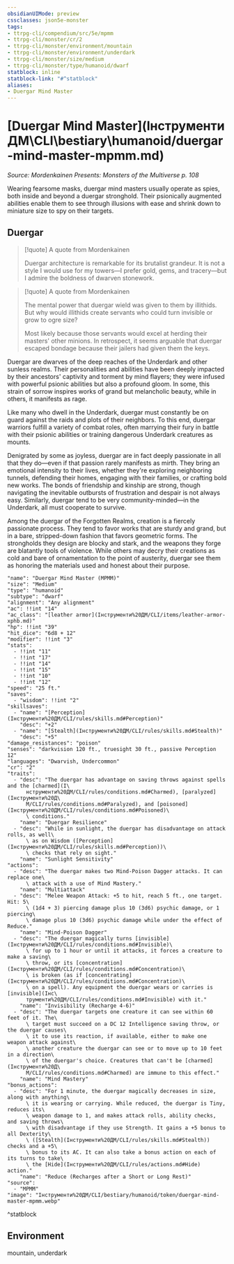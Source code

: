 ```yaml
---
obsidianUIMode: preview
cssclasses: json5e-monster
tags:
- ttrpg-cli/compendium/src/5e/mpmm
- ttrpg-cli/monster/cr/2
- ttrpg-cli/monster/environment/mountain
- ttrpg-cli/monster/environment/underdark
- ttrpg-cli/monster/size/medium
- ttrpg-cli/monster/type/humanoid/dwarf
statblock: inline
statblock-link: "#^statblock"
aliases:
- Duergar Mind Master
---
```

# [Duergar Mind Master](Інструменти ДМ\CLI\bestiary\humanoid/duergar-mind-master-mpmm.md)
*Source: Mordenkainen Presents: Monsters of the Multiverse p. 108*  

Wearing fearsome masks, duergar mind masters usually operate as spies, both inside and beyond a duergar stronghold. Their psionically augmented abilities enable them to see through illusions with ease and shrink down to miniature size to spy on their targets.

## Duergar

> [!quote] A quote from Mordenkainen  
> 
> Duergar architecture is remarkable for its brutalist grandeur. It is not a style I would use for my towers—I prefer gold, gems, and tracery—but I admire the boldness of dwarven stonework.

> [!quote] A quote from Mordenkainen  
> 
> The mental power that duergar wield was given to them by illithids. But why would illithids create servants who could turn invisible or grow to ogre size?
> 
> Most likely because those servants would excel at herding their masters' other minions. In retrospect, it seems arguable that duergar escaped bondage because their jailers had given them the keys.

Duergar are dwarves of the deep reaches of the Underdark and other sunless realms. Their personalities and abilities have been deeply impacted by their ancestors' captivity and torment by mind flayers; they were infused with powerful psionic abilities but also a profound gloom. In some, this strain of sorrow inspires works of grand but melancholic beauty, while in others, it manifests as rage.

Like many who dwell in the Underdark, duergar must constantly be on guard against the raids and plots of their neighbors. To this end, duergar warriors fulfill a variety of combat roles, often marrying their fury in battle with their psionic abilities or training dangerous Underdark creatures as mounts.

Denigrated by some as joyless, duergar are in fact deeply passionate in all that they do—even if that passion rarely manifests as mirth. They bring an emotional intensity to their lives, whether they're exploring neighboring tunnels, defending their homes, engaging with their families, or crafting bold new works. The bonds of friendship and kinship are strong, though navigating the inevitable outbursts of frustration and despair is not always easy. Similarly, duergar tend to be very community-minded—in the Underdark, all must cooperate to survive.

Among the duergar of the Forgotten Realms, creation is a fiercely passionate process. They tend to favor works that are sturdy and grand, but in a bare, stripped-down fashion that favors geometric forms. The strongholds they design are blocky and stark, and the weapons they forge are blatantly tools of violence. While others may decry their creations as cold and bare of ornamentation to the point of austerity, duergar see them as honoring the materials used and honest about their purpose.

```statblock
"name": "Duergar Mind Master (MPMM)"
"size": "Medium"
"type": "humanoid"
"subtype": "dwarf"
"alignment": "Any alignment"
"ac": !!int "14"
"ac_class": "[leather armor](Інструменти%20ДМ/CLI/items/leather-armor-xphb.md)"
"hp": !!int "39"
"hit_dice": "6d8 + 12"
"modifier": !!int "3"
"stats":
  - !!int "11"
  - !!int "17"
  - !!int "14"
  - !!int "15"
  - !!int "10"
  - !!int "12"
"speed": "25 ft."
"saves":
  - "wisdom": !!int "2"
"skillsaves":
  - "name": "[Perception](Інструменти%20ДМ/CLI/rules/skills.md#Perception)"
    "desc": "+2"
  - "name": "[Stealth](Інструменти%20ДМ/CLI/rules/skills.md#Stealth)"
    "desc": "+5"
"damage_resistances": "poison"
"senses": "darkvision 120 ft., truesight 30 ft., passive Perception 12"
"languages": "Dwarvish, Undercommon"
"cr": "2"
"traits":
  - "desc": "The duergar has advantage on saving throws against spells and the [charmed](І\
      нструменти%20ДМ/CLI/rules/conditions.md#Charmed), [paralyzed](Інструменти%20Д\
      М/CLI/rules/conditions.md#Paralyzed), and [poisoned](Інструменти%20ДМ/CLI/rules/conditions.md#Poisoned)\
      \ conditions."
    "name": "Duergar Resilience"
  - "desc": "While in sunlight, the duergar has disadvantage on attack rolls, as well\
      \ as on Wisdom ([Perception](Інструменти%20ДМ/CLI/rules/skills.md#Perception))\
      \ checks that rely on sight."
    "name": "Sunlight Sensitivity"
"actions":
  - "desc": "The duergar makes two Mind-Poison Dagger attacks. It can replace one\
      \ attack with a use of Mind Mastery."
    "name": "Multiattack"
  - "desc": "Melee Weapon Attack: +5 to hit, reach 5 ft., one target. Hit: 5\
      \ (1d4 + 3) piercing damage plus 10 (3d6) psychic damage, or 1 piercing\
      \ damage plus 10 (3d6) psychic damage while under the effect of Reduce."
    "name": "Mind-Poison Dagger"
  - "desc": "The duergar magically turns [invisible](Інструменти%20ДМ/CLI/rules/conditions.md#Invisible)\
      \ for up to 1 hour or until it attacks, it forces a creature to make a saving\
      \ throw, or its [concentration](Інструменти%20ДМ/CLI/rules/conditions.md#Concentration)\
      \ is broken (as if [concentrating](Інструменти%20ДМ/CLI/rules/conditions.md#Concentration)\
      \ on a spell). Any equipment the duergar wears or carries is [invisible](Інс\
      трументи%20ДМ/CLI/rules/conditions.md#Invisible) with it."
    "name": "Invisibility (Recharge 4-6)"
  - "desc": "The duergar targets one creature it can see within 60 feet of it. The\
      \ target must succeed on a DC 12 Intelligence saving throw, or the duergar causes\
      \ it to use its reaction, if available, either to make one weapon attack against\
      \ another creature the duergar can see or to move up to 10 feet in a direction\
      \ of the duergar's choice. Creatures that can't be [charmed](Інструменти%20Д\
      М/CLI/rules/conditions.md#Charmed) are immune to this effect."
    "name": "Mind Mastery"
"bonus_actions":
  - "desc": "For 1 minute, the duergar magically decreases in size, along with anything\
      \ it is wearing or carrying. While reduced, the duergar is Tiny, reduces its\
      \ weapon damage to 1, and makes attack rolls, ability checks, and saving throws\
      \ with disadvantage if they use Strength. It gains a +5 bonus to all Dexterity\
      \ ([Stealth](Інструменти%20ДМ/CLI/rules/skills.md#Stealth)) checks and a +5\
      \ bonus to its AC. It can also take a bonus action on each of its turns to take\
      \ the [Hide](Інструменти%20ДМ/CLI/rules/actions.md#Hide) action."
    "name": "Reduce (Recharges after a Short or Long Rest)"
"source":
  - "MPMM"
"image": "Інструменти%20ДМ/CLI/bestiary/humanoid/token/duergar-mind-master-mpmm.webp"
```
^statblock

## Environment

mountain, underdark